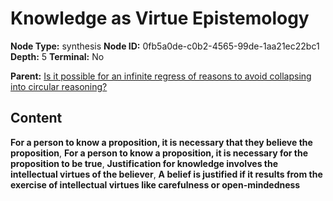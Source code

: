 # Knowledge as Virtue Epistemology

**Node Type:** synthesis
**Node ID:** 0fb5a0de-c0b2-4565-99de-1aa21ec22bc1
**Depth:** 5
**Terminal:** No

**Parent:** [Is it possible for an infinite regress of reasons to avoid collapsing into circular reasoning?](is-it-possible-for-an-infinite-regress-of-reasons-to-avoid-collapsing-into-circular-reasoning-antithesis-83f0deea-c902-484f-9e69-efb598c6f92c.md)

## Content

**For a person to know a proposition, it is necessary that they believe the proposition**, **For a person to know a proposition, it is necessary for the proposition to be true**, **Justification for knowledge involves the intellectual virtues of the believer**, **A belief is justified if it results from the exercise of intellectual virtues like carefulness or open-mindedness**
